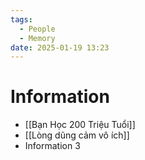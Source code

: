 ```yaml
---
tags:
  - People
  - Memory
date: 2025-01-19 13:23
---
```


# Information

- [[Bạn Học 200 Triệu Tuổi]]
- [[Lòng dũng cảm vô ích]]
- Information 3